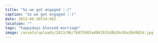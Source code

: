 ```yaml
---
title: "So we got engaged :-)"
caption: "So we got engaged :-)"
date: 2013-06-30T14:46Z
location: ""
tags: "happydays blessed marriage"
image: /assets/uploads/2013/06/fb8f5983ad96193148b26c65e364981d.jpg
---
```

